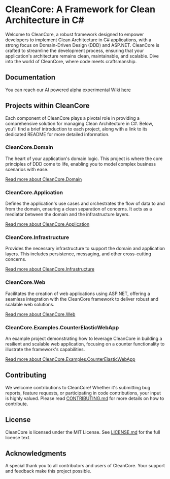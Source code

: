 # CleanCore: A Framework for Clean Architecture in C#

Welcome to CleanCore, a robust framework designed to empower developers to implement Clean Architecture in C# applications, with a strong focus on Domain-Driven Design (DDD) and ASP.NET. CleanCore is crafted to streamline the development process, ensuring that your application's architecture remains clean, maintainable, and scalable. Dive into the world of CleanCore, where code meets craftsmanship.

## Documentation

You can reach our AI powered alpha experimental WIki [here](https://github.com/lucafabbri/CleanCore/wiki) 

## Projects within CleanCore

Each component of CleanCore plays a pivotal role in providing a comprehensive solution for managing Clean Architecture in C#. Below, you'll find a brief introduction to each project, along with a link to its dedicated README for more detailed information.

### CleanCore.Domain

The heart of your application's domain logic. This project is where the core principles of DDD come to life, enabling you to model complex business scenarios with ease.

[Read more about CleanCore.Domain](CleanCore.Domain/README.md)

### CleanCore.Application

Defines the application's use cases and orchestrates the flow of data to and from the domain, ensuring a clean separation of concerns. It acts as a mediator between the domain and the infrastructure layers.

[Read more about CleanCore.Application](CleanCore.Application/README.md)

### CleanCore.Infrastructure

Provides the necessary infrastructure to support the domain and application layers. This includes persistence, messaging, and other cross-cutting concerns.

[Read more about CleanCore.Infrastructure](CleanCore.Infrastructure/README.md)

### CleanCore.Web

Facilitates the creation of web applications using ASP.NET, offering a seamless integration with the CleanCore framework to deliver robust and scalable web solutions.

[Read more about CleanCore.Web](CleanCore.Web/README.md)

### CleanCore.Examples.CounterElasticWebApp

An example project demonstrating how to leverage CleanCore in building a resilient and scalable web application, focusing on a counter functionality to illustrate the framework's capabilities.

[Read more about CleanCore.Examples.CounterElasticWebApp](CleanCore.Examples.CounterElasticWebApp/README.md)

## Contributing

We welcome contributions to CleanCore! Whether it's submitting bug reports, feature requests, or participating in code contributions, your input is highly valued. Please read [CONTRIBUTING.md](CONTRIBUTING.md) for more details on how to contribute.

## License

CleanCore is licensed under the MIT License. See [LICENSE.md](LICENSE.md) for the full license text.

## Acknowledgments

A special thank you to all contributors and users of CleanCore. Your support and feedback make this project possible.
